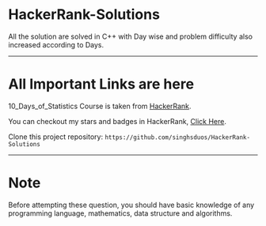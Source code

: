 # HackerRank-Solutions

All the solution are solved in C++ with Day wise and problem difficulty also increased according to Days.

---

# All Important Links are here

10_Days_of_Statistics Course is taken from [HackerRank](https://www.hackerrank.com/domains/tutorials/10-days-of-statistics).

You can checkout my stars and badges in HackerRank, [Click Here](https://www.hackerrank.com/ns9628491678).

Clone this project repository: `https://github.com/singhsduos/HackerRank-Solutions`

---

# Note

Before attempting these question, you should have basic knowledge of any programming language, mathematics, data structure and algorithms.


